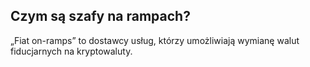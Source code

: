 ## Czym są szafy na rampach?

„Fiat on-ramps” to dostawcy usług, którzy umożliwiają wymianę walut fiducjarnych na kryptowaluty.